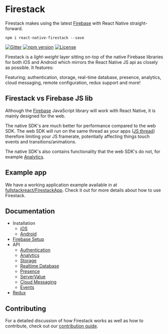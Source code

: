 # Firestack

Firestack makes using the latest [Firebase](http://firebase.com) with React Native straight-forward.

```
npm i react-native-firestack --save
```

[![Gitter](https://badges.gitter.im/fullstackreact/react-native-firestack.svg)](https://gitter.im/fullstackreact/react-native-firestack?utm_source=badge&utm_medium=badge&utm_campaign=pr-badge)
[![npm version](https://img.shields.io/npm/v/react-native-firestack.svg)](https://www.npmjs.com/package/react-native-firestack)
[![License](https://img.shields.io/npm/l/react-native-firestack.svg)](/LICENSE)

Firestack is a _light-weight_ layer sitting on-top of the native Firebase libraries for both iOS and Android which mirrors the React Native JS api as closely as possible. It features:

Featuring; authentication, storage, real-time database, presence, analytics, cloud messaging, remote configuration, redux support and more!

## Firestack vs Firebase JS lib

Although the [Firebase](https://www.npmjs.com/package/firebase) JavaScript library will work with React Native, it is mainly designed for the web. 

The native SDK's are much better for performance compared to the web SDK. The web SDK will run on the same thread as your apps ([JS thread](https://facebook.github.io/react-native/docs/performance.html#javascript-frame-rate)) therefore limiting your JS framerate, potentially affecting things touch events and transitions/animations.

The native SDK's also contains functionality that the web SDK's do not, for example [Analytics](/docs/api/analytics.md).

## Example app

We have a working application example available in at [fullstackreact/FirestackApp](https://github.com/fullstackreact/FirestackApp). Check it out for more details about how to use Firestack.

## Documentation

* Installation
  * [iOS](docs/installation.ios.md)
  * [Android](docs/installation.android.md)
* [Firebase Setup](docs/firebase-setup.md)
* API
  * [Authentication](docs/api/authentication.md)
  * [Analytics](docs/api/analytics.md)
  * [Storage](docs/api/storage.md)
  * [Realtime Database](docs/api/database.md)
  * [Presence](docs/api/presence.md)
  * [ServerValue](docs/api/server-value.md)
  * [Cloud Messaging](docs/api/cloud-messaging.md)
  * [Events](docs/api/events.md)
* [Redux](docs/redux.md)

## Contributing

For a detailed discussion of how Firestack works as well as how to contribute, check out our [contribution guide](https://github.com/fullstackreact/react-native-firestack/blob/master/Contributing.md).
